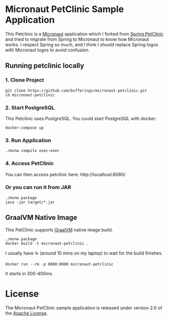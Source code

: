 # Micronaut PetClinic Sample Application

This Petclinic is a [Micronaut](https://micronaut.io/) application which I forked from [Spring PetClinic](https://github.com/spring-projects/spring-petclinic) and tried to migrate from Spring to Micronaut to know how Micronaut works. I respect Spring so much, and I think I should replace Spring logos with Micronaut logos to avoid confusion.

## Running petclinic locally

### 1. Clone Project

```
git clone https://github.com/bufferings/micronaut-petclinic.git
cd micronaut-petclinic
```

### 2. Start PostgreSQL

This Petclinic uses PostgreSQL. You could start PostgreSQL with docker:

```
docker-compose up
```

### 3. Run Application

```
./mvnw compile exec:exec
```

### 4. Access PetClinic

You can then access petclinic here: http://localhost:8080/

### Or you can run it from JAR

```
./mvnw package
java -jar target/*.jar
```

## GraalVM Native Image

This PetClinic supports [GraalVM](https://www.graalvm.org/) native image build.

```
./mvnw package
docker build -t micronaut-petclinic .
```

I usually have ☕ (around 10 mins on my laptop) to wait for the build finishes.

```
docker run --rm -p 8080:8080 micronaut-petclinic
```

It starts in 300-400ms.

# License

The Micronaut PetClinic sample application is released under version 2.0 of the [Apache License](https://www.apache.org/licenses/LICENSE-2.0).
